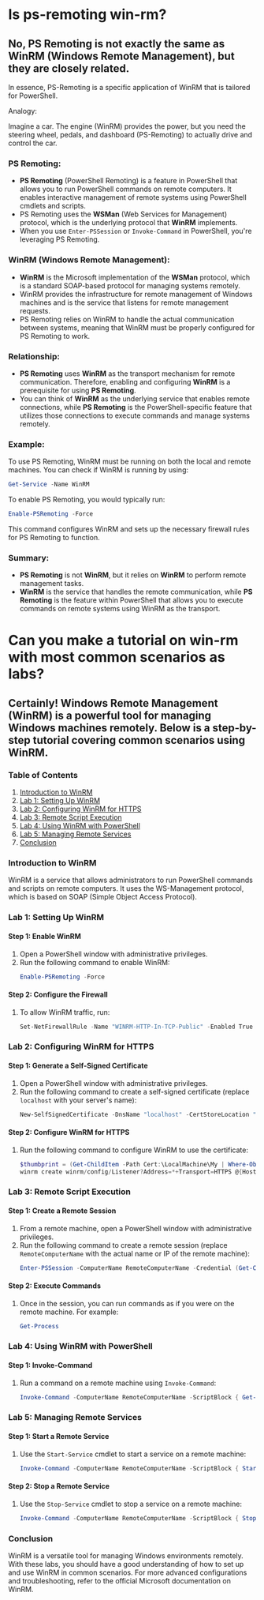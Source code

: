 # Is ps-remoting win-rm?

## No, **PS Remoting** is not exactly the same as **WinRM** (Windows Remote Management), but they are closely related.

In essence, PS-Remoting is a specific application of WinRM that is tailored for PowerShell.

Analogy:

Imagine a car. The engine (WinRM) provides the power, but you need the steering wheel, pedals, and dashboard (PS-Remoting) to actually drive and control the car.

### **PS Remoting**:
- **PS Remoting** (PowerShell Remoting) is a feature in PowerShell that allows you to run PowerShell commands on remote computers. It enables interactive management of remote systems using PowerShell cmdlets and scripts.
- PS Remoting uses the **WSMan** (Web Services for Management) protocol, which is the underlying protocol that **WinRM** implements.
- When you use `Enter-PSSession` or `Invoke-Command` in PowerShell, you're leveraging PS Remoting.

### **WinRM** (Windows Remote Management):
- **WinRM** is the Microsoft implementation of the **WSMan** protocol, which is a standard SOAP-based protocol for managing systems remotely.
- WinRM provides the infrastructure for remote management of Windows machines and is the service that listens for remote management requests.
- PS Remoting relies on WinRM to handle the actual communication between systems, meaning that WinRM must be properly configured for PS Remoting to work.

### Relationship:
- **PS Remoting** uses **WinRM** as the transport mechanism for remote communication. Therefore, enabling and configuring **WinRM** is a prerequisite for using **PS Remoting**.
- You can think of **WinRM** as the underlying service that enables remote connections, while **PS Remoting** is the PowerShell-specific feature that utilizes those connections to execute commands and manage systems remotely.

### Example:
To use PS Remoting, WinRM must be running on both the local and remote machines. You can check if WinRM is running by using:

```powershell
Get-Service -Name WinRM
```

To enable PS Remoting, you would typically run:

```powershell
Enable-PSRemoting -Force
```

This command configures WinRM and sets up the necessary firewall rules for PS Remoting to function.

### Summary:
- **PS Remoting** is not **WinRM**, but it relies on **WinRM** to perform remote management tasks.
- **WinRM** is the service that handles the remote communication, while **PS Remoting** is the feature within PowerShell that allows you to execute commands on remote systems using WinRM as the transport.

# Can you make a tutorial on win-rm with most common scenarios as labs?

## Certainly! Windows Remote Management (WinRM) is a powerful tool for managing Windows machines remotely. Below is a step-by-step tutorial covering common scenarios using WinRM.

### Table of Contents
1. [Introduction to WinRM](#introduction-to-winrm)
2. [Lab 1: Setting Up WinRM](#lab-1-setting-up-winrm)
3. [Lab 2: Configuring WinRM for HTTPS](#lab-2-configuring-winrm-for-https)
4. [Lab 3: Remote Script Execution](#lab-3-remote-script-execution)
5. [Lab 4: Using WinRM with PowerShell](#lab-4-using-winrm-with-powershell)
6. [Lab 5: Managing Remote Services](#lab-5-managing-remote-services)
7. [Conclusion](#conclusion)

### Introduction to WinRM

WinRM is a service that allows administrators to run PowerShell commands and scripts on remote computers. It uses the WS-Management protocol, which is based on SOAP (Simple Object Access Protocol).

### Lab 1: Setting Up WinRM

#### Step 1: Enable WinRM

1. Open a PowerShell window with administrative privileges.
2. Run the following command to enable WinRM:
    ```powershell
    Enable-PSRemoting -Force
    ```

#### Step 2: Configure the Firewall

1. To allow WinRM traffic, run:
    ```powershell
    Set-NetFirewallRule -Name "WINRM-HTTP-In-TCP-Public" -Enabled True
    ```

### Lab 2: Configuring WinRM for HTTPS

#### Step 1: Generate a Self-Signed Certificate

1. Open a PowerShell window with administrative privileges.
2. Run the following command to create a self-signed certificate (replace `localhost` with your server's name):
    ```powershell
    New-SelfSignedCertificate -DnsName "localhost" -CertStoreLocation "Cert:\LocalMachine\My"
    ```

#### Step 2: Configure WinRM for HTTPS

1. Run the following command to configure WinRM to use the certificate:
    ```powershell
    $thumbprint = (Get-ChildItem -Path Cert:\LocalMachine\My | Where-Object {$_.Subject -like "*localhost*"}).Thumbprint
    winrm create winrm/config/Listener?Address=*+Transport=HTTPS @{Hostname="localhost";CertificateThumbprint="$thumbprint"}
    ```

### Lab 3: Remote Script Execution

#### Step 1: Create a Remote Session

1. From a remote machine, open a PowerShell window with administrative privileges.
2. Run the following command to create a remote session (replace `RemoteComputerName` with the actual name or IP of the remote machine):
    ```powershell
    Enter-PSSession -ComputerName RemoteComputerName -Credential (Get-Credential)
    ```

#### Step 2: Execute Commands

1. Once in the session, you can run commands as if you were on the remote machine. For example:
    ```powershell
    Get-Process
    ```

### Lab 4: Using WinRM with PowerShell

#### Step 1: Invoke-Command

1. Run a command on a remote machine using `Invoke-Command`:
    ```powershell
    Invoke-Command -ComputerName RemoteComputerName -ScriptBlock { Get-Service } -Credential (Get-Credential)
    ```

### Lab 5: Managing Remote Services

#### Step 1: Start a Remote Service

1. Use the `Start-Service` cmdlet to start a service on a remote machine:
    ```powershell
    Invoke-Command -ComputerName RemoteComputerName -ScriptBlock { Start-Service -Name "W32Time" } -Credential (Get-Credential)
    ```

#### Step 2: Stop a Remote Service

1. Use the `Stop-Service` cmdlet to stop a service on a remote machine:
    ```powershell
    Invoke-Command -ComputerName RemoteComputerName -ScriptBlock { Stop-Service -Name "W32Time" } -Credential (Get-Credential)
    ```

### Conclusion

WinRM is a versatile tool for managing Windows environments remotely. With these labs, you should have a good understanding of how to set up and use WinRM in common scenarios. For more advanced configurations and troubleshooting, refer to the official Microsoft documentation on WinRM.